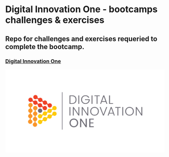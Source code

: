 # Digital Innovation One - bootcamps challenges & exercises
## Repo for challenges and exercises requeried to complete the bootcamp.
### <a href="https://digitalinnovation.one/">Digital Innovation One</a>

![cover_dio](cover_dio.png)
